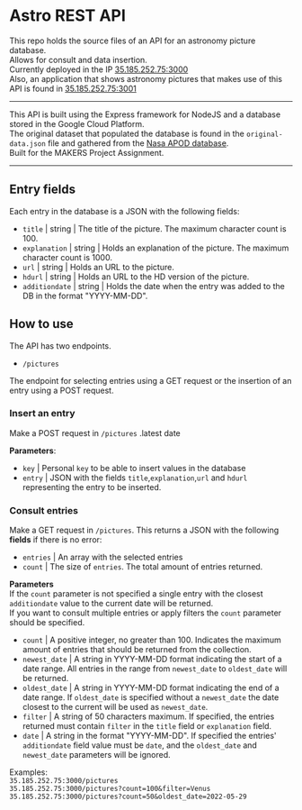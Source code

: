 # Astro REST API

This repo holds the source files of an API for an astronomy picture database.\
Allows for consult and data insertion.\
Currently deployed in the IP [35.185.252.75:3000](35.185.252.75:3000)\
Also, an application that shows astronomy pictures that makes use of this API is found in [35.185.252.75:3001](35.185.252.75:3001)

---

This API is built using the Express framework for NodeJS and a database stored in the Google Cloud Platform.\
The original dataset that populated the database is found in the `original-data.json` file and gathered from the [Nasa APOD database](https://api.nasa.gov/#apod).\
Built for the MAKERS Project Assignment.

---

## Entry fields

Each entry in the database is a JSON with the following fields:

- `title` | string | The title of the picture. The maximum character count is 100.
- `explanation` | string | Holds an explanation of the picture. The maximum character count is 1000.
- `url` | string | Holds an URL to the picture.
- `hdurl` | string | Holds an URL to the HD version of the picture.
- `additiondate` | string | Holds the date when the entry was added to the DB in the format "YYYY-MM-DD".

## How to use

The API has two endpoints.

- `/pictures`

The endpoint for selecting entries using a GET request or the insertion of an entry using a POST request.

### Insert an entry

Make a POST request in `/pictures` .latest date

**Parameters**:

+ `key` |  Personal `key` to be able to insert values in the database
+ `entry` |  JSON with the fields `title`,`explanation`,`url` and `hdurl` representing the entry to be inserted.


### Consult entries

Make a GET request in `/pictures`. This returns a JSON with the following **fields** if there is no error:

+ `entries` |  An array with the selected entries
+ `count` |  The size of `entries`. The total amount of entries returned.

**Parameters**\
If the `count` parameter is not specified a single entry with the closest `additiondate` value to the current date will be returned.\
If you want to consult multiple entries or apply filters the `count` parameter should be specified.

- `count` | A positive integer, no greater than 100. Indicates the maximum amount of entries that should be returned from the collection.
- `newest_date` | A string in YYYY-MM-DD format indicating the start of a date range. All entries in the range from `newest_date` to `oldest_date` will be returned.
- `oldest_date` | A string in YYYY-MM-DD format indicating the end of a date range. If `oldest_date` is specified without a `newest_date` the date closest to the current will be used as `newest_date`.
- `filter` | A string of 50 characters maximum. If specified, the entries returned must contain `filter` in the `title` field or `explanation` field.
- `date` | A string in the format "YYYY-MM-DD". If specified the entries' `additiondate` field value must be `date`, and the `oldest_date` and  `newest_date` parameters will be ignored. 

Examples:\
`35.185.252.75:3000/pictures`\
`35.185.252.75:3000/pictures?count=100&filter=Venus`\
`35.185.252.75:3000/pictures?count=50&oldest_date=2022-05-29`
